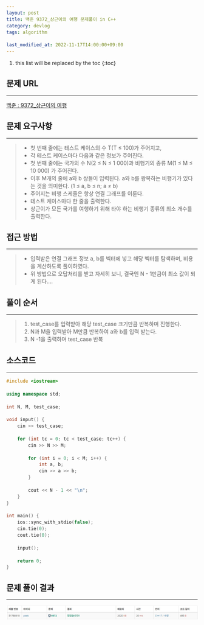 ```yaml
---
layout: post
title: 백준 9372_상근이의 여행 문제풀이 in C++
category: devlog
tags: algorithm

last_modified_at: 2022-11-17T14:00:00+09:00
---
```


1. this list will be replaced by the toc
{:toc}

## 문제 URL
---
[백준 : 9372_상근이의 여행](https://www.acmicpc.net/problem/9372)


## 문제 요구사항
---
> + 첫 번째 줄에는 테스트 케이스의 수 T(T ≤ 100)가 주어지고,
> + 각 테스트 케이스마다 다음과 같은 정보가 주어진다.
> + 첫 번째 줄에는 국가의 수 N(2 ≤ N ≤ 1 000)과 비행기의 종류 M(1 ≤ M ≤ 10 000) 가 주어진다.
> + 이후 M개의 줄에 a와 b 쌍들이 입력된다. a와 b를 왕복하는 비행기가 있다는 것을 의미한다. (1 ≤ a, b ≤ n; a ≠ b) 
> + 주어지는 비행 스케줄은 항상 연결 그래프를 이룬다.
> + 테스트 케이스마다 한 줄을 출력한다.
> + 상근이가 모든 국가를 여행하기 위해 타야 하는 비행기 종류의 최소 개수를 출력한다.


## 접근 방법
---
> + 입력받은 연결 그래프 정보 a, b를 벡터에 넣고 해당 벡터를 탐색하며, 비용을 계산하도록 풀이하였다.
> + 위 방법으로 오답처리를 받고 자세히 보니, 결국엔 N - 1만큼이 최소 값이 되게 된다....

## 풀이 순서
---
> 1. test_case를 입력받아 해당 test_case 크기만큼 반복하며 진행한다.
> 2. N과 M을 입력받아 M만큼 반복하여 a와 b를 입력 받는다.
> 3. N -1을 출력하며 test_case 반복


## 소스코드
---
~~~c++
#include <iostream>

using namespace std;

int N, M, test_case;

void input() {
	cin >> test_case;

	for (int tc = 0; tc < test_case; tc++) {
		cin >> N >> M;

		for (int i = 0; i < M; i++) {
			int a, b;
			cin >> a >> b;
		}

		cout << N - 1 << "\n";
	}
}

int main() {
	ios::sync_with_stdio(false);
	cin.tie(0);
	cout.tie(0);

	input();

	return 0;
}
~~~

## 문제 풀이 결과
---
<img src="/assets/img/post-img/algorithm/2022-11-17-boj-9372/result.jpg">